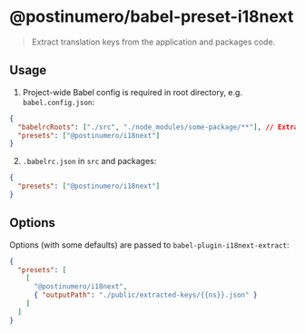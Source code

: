 # @postinumero/babel-preset-i18next

> Extract translation keys from the application and packages code.

## Usage

1. Project-wide Babel config is required in root directory, e.g. `babel.config.json`:

```json
{
  "babelrcRoots": ["./src", "./node_modules/some-package/**"], // Extract translations from these paths. Paths must also include this preset (see `.babelrc` below).
  "presets": ["@postinumero/i18next"]
}
```

2. `.babelrc.json` in `src` and packages:

```json
{
  "presets": ["@postinumero/i18next"]
}
```

## Options

Options (with some defaults) are passed to `babel-plugin-i18next-extract`:

```json
{
  "presets": [
    [
      "@postinumero/i18next",
      { "outputPath": "./public/extracted-keys/{{ns}}.json" }
    ]
  ]
}
```
